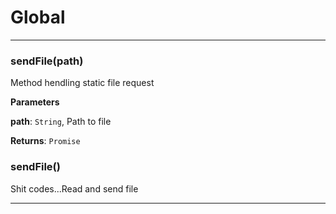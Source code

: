 # Global





* * *

### sendFile(path) 

Method hendling static file request

**Parameters**

**path**: `String`, Path to file

**Returns**: `Promise`


### sendFile() 

Shit codes...Read and send file




* * *











